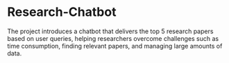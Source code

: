 # Research-Chatbot
The project introduces a chatbot that delivers the top 5 research papers based on user queries, helping researchers overcome challenges such as time consumption, finding relevant papers, and managing large amounts of data.
